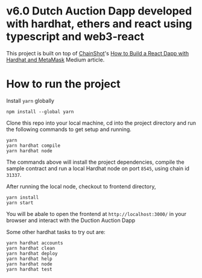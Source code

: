 # v6.0 Dutch Auction Dapp developed with hardhat, ethers and react using typescript and web3-react 

This project is built on top of [ChainShot](https://www.chainshot.com)'s [How to Build a React Dapp with Hardhat and MetaMask](https://medium.com/p/9cec8f6410d3) Medium article.


# How to run the project

Install `yarn` globally
```shell
npm install --global yarn
```

Clone this repo into your local machine, cd into the project directory and run the following commands to get setup and running.
```shell
yarn
yarn hardhat compile
yarn hardhat node
```
The commands above will install the project dependencies, compile the sample contract and run a local Hardhat node on port `8545`, using chain id `31337`.

After running the local node, checkout to frontend directory,
```shell
yarn install
yarn start
```

You will be abale to open the frontend at `http://localhost:3000/` in your browser and interact with the Duction Auction Dapp

Some other hardhat tasks to try out are:

```shell
yarn hardhat accounts
yarn hardhat clean
yarn hardhat deploy
yarn hardhat help
yarn hardhat node
yarn hardhat test
```
